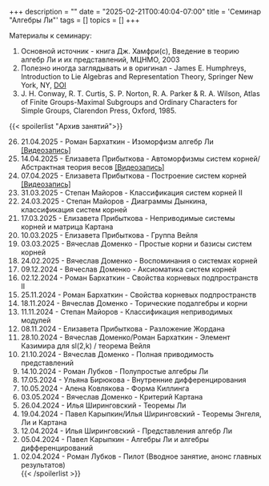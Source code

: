 +++
description = ""
date = "2025-02-21T00:40:04-07:00"
title = 'Семинар "Алгебры Ли"'
tags = []
topics = []
+++

<!--  
Весна 2025:
Семинар проходит по понедельникам на 14 линии ВО, ауд. 305 с 19:00 по 20:30
[Расписание](https://indico.eimi.ru/category/113/) -->

Материалы к семинару:
1. Основной источник - книга Дж. Хамфри(с), Введение в теорию алгебр Ли и их представлений, МЦНМО, 2003 [](https://biblio.mccme.ru/node/1667)
2. Полезно иногда заглядывать и в оригинал - James E. Humphreys, Introduction to Lie Algebras and Representation Theory, Springer New York, NY, [DOI](https://doi.org/10.1007/978-1-4612-6398-2)
3. J. H. Conway, R. T. Curtis, S. P. Norton, R. A. Parker & R. A. Wilson, Atlas of Finite Groups-Maximal Subgroups and Ordinary Characters for Simple Groups, Clarendon Press, Oxford, 1985.


{{< spoilerlist "Архив занятий">}}<ol reversed>
  <li>21.04.2025 - Роман Бархаткин - Изоморфизм алгебр Ли
    <a href="https://leodrive.mooo.com/share/J9-pi-fQ">
        [Видеозапись]
    </a>
    </li>
  <li>14.04.2025 - Елизавета Прибыткова - Автоморфизмы систем корней/Абстрактная теория весов
    <a href="https://leodrive.mooo.com/share/4-4v2xZx">
        [Видеозапись]
    </a>
    </li>
  <li>07.04.2025 - Елизавета Прибыткова - Построение систем корней
    <a href="https://leodrive.mooo.com/share/XfQ7VFWw">
        [Видеозапись]
    </a>
    </li>
  <li>31.03.2025 - Степан Майоров - Классификация систем корней II</li>
  <li>24.03.2025 - Степан Майоров - Диаграммы Дынкина, классификация систем корней</li>
  <li>17.03.2025 - Елизавета Прибыткова - Неприводимые системы корней и матрица Картана</li>
  <li>10.03.2025 - Елизавета Прибыткова - Группа Вейля</li>
  <li>03.03.2025 - Вячеслав Доменко - Простые корни и базисы систем корней</li>
  <li>24.02.2025 - Вячеслав Доменко - Воспоминания о системах корней</li>
  <li>09.12.2024 - Вячеслав Доменко - Аксиоматика систем корней</li>
  <li>02.12.2024 - Роман Бархаткин - Свойства корневых подпространств II</li>
  <li>25.11.2024 - Роман Бархаткин - Свойства корневых подпространств</li>
  <li>18.11.2024 - Вячеслав Доменко - Торические подалгебры и корни</li>
  <li>11.11.2024 - Степан Майоров - Классификация неприводимых модулей</li>
  <li>08.11.2024 - Елизавета Прибыткова - Разложение Жордана</li>
  <li>28.10.2024 - Вячеслав Доменко/Роман Бархаткин - Элемент Казимира для sl(2,k) / теорема Вейля</li>
  <li>21.10.2024 - Вячеслав Доменко - Полная приводимость представлений</li>
  <li>14.10.2024 - Роман Лубков - Полупростые алгебры Ли</li>
  <li>17.05.2024 - Ульяна Бирюкова - Внутренние дифференцирования</li>
  <li>10.05.2024 - Алена Ковлякова - Форма Киллинга</li>
  <li>03.05.2024 - Вячеслав Доменко - Критерий Картана</li>
  <li>26.04.2024 - Илья Ширинговский - Теоремы Ли</li>
  <li>19.04.2024 - Павел Карыпкин/Илья Ширинговский - Теоремы Энгеля, Ли и Картана</li>
  <li>12.04.2024 - Илья Ширинговский - Представления алгебр Ли</li>
  <li>05.04.2024 - Павел Карыпкин - Алгебры Ли и алгебры дифференцирований</li>
  <li>02.04.2024 - Роман Лубков - Пилот (Вводное занятие, анонс главных результатов)</li>
{{< /spoilerlist >}}
